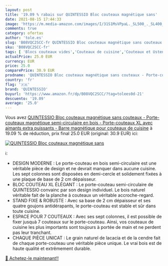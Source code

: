 ```yaml
---
layout: post
title: '19.09 % rabais sur QUINTESSIO Bloc couteaux magnétique sans'
date: 2021-08-15 17:44:33
image: 'https://m.media-amazon.com/images/I/31S1MsVPpaL._SL500_._SL400_.jpg'
comments: true
category: ofertas
author: 'tole.es'
slug: 'B08VQC2SCC-fr QUINTESSIO Bloc couteaux magnétique sans couteaux - Porte-...'
sku: 'B08VQC2SCC-fr'
tags: [ 'Blocs couteaux vides','Couteaux de cuisine','Couteaux et Ustensiles de Cuisine','Cuisine et Maison','quintessio', ]
actualPrice: 25.0 EUR
currency: EUR
price: 25.0
comparePrice: 30.9 EUR
prodname: 'QUINTESSIO Bloc couteaux magnétique sans couteaux - Porte-couteaux magnétique semi-circulaire en bois - Porte-couteaux XL avec aimants extra puissants - Barre magnétique pour couteaux de cuisine'
country: 'fr'
flag: '🇫🇷'
brand: 'QUINTESSIO'
buyurl: 'https://www.amazon.fr/dp/B08VQC2SCC/?tag=tolees0d-21'
descuento: '19.09'
average: '25.0'
---
```


Vous avez [QUINTESSIO Bloc couteaux magnétique sans couteaux - Porte-couteaux magnétique semi-circulaire en bois - Porte-couteaux XL avec aimants extra puissants - Barre magnétique pour couteaux de cuisine](https://www.amazon.fr/dp/B08VQC2SCC/?tag=tolees0d-21)  à  19.09 % de réduction, prix final  25.0 EUR (original: 30.9 EUR) ici:

[![QUINTESSIO Bloc couteaux magnétique sans](https://m.media-amazon.com/images/I/31S1MsVPpaL._SL500_._SL400_.jpg)](https://www.amazon.fr/dp/B08VQC2SCC/?tag=tolees0d-21)

ℹ️:

- DESIGN MODERNE : Le porte-couteau en bois semi-circulaire est une véritable pièce de design et ne devrait manquer dans aucune cuisine. Les sept colonnes sont disposées en demi-cercle et solidement fixées à une plaque de base de 2 cm dépaisseur.
- BLOC COUTEAU XL ÉLÉGANT : Le porte-couteau semi-circulaire de QUINTESSIO convainc par son design individuel. Le bois naturel véritable fait de la planche à couteaux un véritable accroche-regard.
- STAND FIXE & ROBUSTE : Avec sa base de 2 cm dépaisseur et ses quatre goujons antidérapants, le porte-couteau est stable et sûr dans toute cuisine.
- ESPACE POUR 7 COUTEAUX : Avec ses sept colonnes, il est possible de fixer jusquà 7 couteaux sur le porte-couteau. Ainsi, vos couteaux de cuisine les plus importants sont toujours à portée de main et ne perdent pas leur tranchant.
- CHAQUE PIÈCE UNICAT : Le grain naturel de lacacia et de la cendre fait de chaque porte-couteau une véritable pièce unique. Le vrai bois est de haute qualité et extrêmement durable.

[🛒 Achetez-le maintenant!!](https://www.amazon.fr/dp/B08VQC2SCC/?tag=tolees0d-21)
